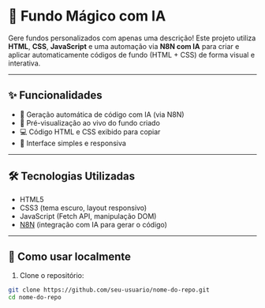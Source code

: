 # 🎨 Fundo Mágico com IA

Gere fundos personalizados com apenas uma descrição! Este projeto utiliza **HTML**, **CSS**, **JavaScript** e uma automação via **N8N com IA** para criar e aplicar automaticamente códigos de fundo (HTML + CSS) de forma visual e interativa.

---


## ✨ Funcionalidades

- 🧠 Geração automática de código com IA (via N8N)
- 🎨 Pré-visualização ao vivo do fundo criado
- 💻 Código HTML e CSS exibido para copiar
- 🔁 Interface simples e responsiva

---

## 🛠 Tecnologias Utilizadas

- HTML5
- CSS3 (tema escuro, layout responsivo)
- JavaScript (Fetch API, manipulação DOM)
- [N8N](https://n8n.io) (integração com IA para gerar o código)

---

## 🧪 Como usar localmente

1. Clone o repositório:

```bash
git clone https://github.com/seu-usuario/nome-do-repo.git
cd nome-do-repo
